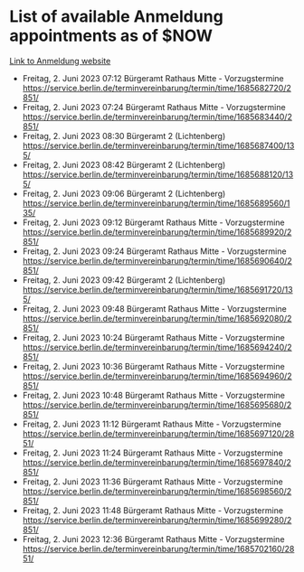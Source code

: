 # List of available Anmeldung appointments as of $NOW
[Link to Anmeldung website](https://service.berlin.de/terminvereinbarung/termin/tag.php?termin=1&anliegen[]=120686&dienstleisterlist=122210,122217,327316,122219,327312,122227,327314,122231,327346,122243,327348,122254,122252,329742,122260,329745,122262,329748,122271,327278,122273,327274,122277,327276,330436,122280,327294,122282,327290,122284,327292,122291,327270,122285,327266,122286,327264,122296,327268,150230,329760,122297,327286,122294,327284,122312,329763,122314,329775,122304,327330,122311,327334,122309,327332,317869,122281,327352,122279,329772,122283,122276,327324,122274,327326,122267,329766,122246,327318,122251,327320,122257,327322,122208,327298,122226,327300&herkunft=http%3A%2F%2Fservice.berlin.de%2Fdienstleistung%2F120686%2F)
- Freitag, 2. Juni 2023 07:12 Bürgeramt Rathaus Mitte - Vorzugstermine https://service.berlin.de/terminvereinbarung/termin/time/1685682720/2851/
- Freitag, 2. Juni 2023 07:24 Bürgeramt Rathaus Mitte - Vorzugstermine https://service.berlin.de/terminvereinbarung/termin/time/1685683440/2851/
- Freitag, 2. Juni 2023 08:30 Bürgeramt 2 (Lichtenberg) https://service.berlin.de/terminvereinbarung/termin/time/1685687400/135/
- Freitag, 2. Juni 2023 08:42 Bürgeramt 2 (Lichtenberg) https://service.berlin.de/terminvereinbarung/termin/time/1685688120/135/
- Freitag, 2. Juni 2023 09:06 Bürgeramt 2 (Lichtenberg) https://service.berlin.de/terminvereinbarung/termin/time/1685689560/135/
- Freitag, 2. Juni 2023 09:12 Bürgeramt Rathaus Mitte - Vorzugstermine https://service.berlin.de/terminvereinbarung/termin/time/1685689920/2851/
- Freitag, 2. Juni 2023 09:24 Bürgeramt Rathaus Mitte - Vorzugstermine https://service.berlin.de/terminvereinbarung/termin/time/1685690640/2851/
- Freitag, 2. Juni 2023 09:42 Bürgeramt 2 (Lichtenberg) https://service.berlin.de/terminvereinbarung/termin/time/1685691720/135/
- Freitag, 2. Juni 2023 09:48 Bürgeramt Rathaus Mitte - Vorzugstermine https://service.berlin.de/terminvereinbarung/termin/time/1685692080/2851/
- Freitag, 2. Juni 2023 10:24 Bürgeramt Rathaus Mitte - Vorzugstermine https://service.berlin.de/terminvereinbarung/termin/time/1685694240/2851/
- Freitag, 2. Juni 2023 10:36 Bürgeramt Rathaus Mitte - Vorzugstermine https://service.berlin.de/terminvereinbarung/termin/time/1685694960/2851/
- Freitag, 2. Juni 2023 10:48 Bürgeramt Rathaus Mitte - Vorzugstermine https://service.berlin.de/terminvereinbarung/termin/time/1685695680/2851/
- Freitag, 2. Juni 2023 11:12 Bürgeramt Rathaus Mitte - Vorzugstermine https://service.berlin.de/terminvereinbarung/termin/time/1685697120/2851/
- Freitag, 2. Juni 2023 11:24 Bürgeramt Rathaus Mitte - Vorzugstermine https://service.berlin.de/terminvereinbarung/termin/time/1685697840/2851/
- Freitag, 2. Juni 2023 11:36 Bürgeramt Rathaus Mitte - Vorzugstermine https://service.berlin.de/terminvereinbarung/termin/time/1685698560/2851/
- Freitag, 2. Juni 2023 11:48 Bürgeramt Rathaus Mitte - Vorzugstermine https://service.berlin.de/terminvereinbarung/termin/time/1685699280/2851/
- Freitag, 2. Juni 2023 12:36 Bürgeramt Rathaus Mitte - Vorzugstermine https://service.berlin.de/terminvereinbarung/termin/time/1685702160/2851/
